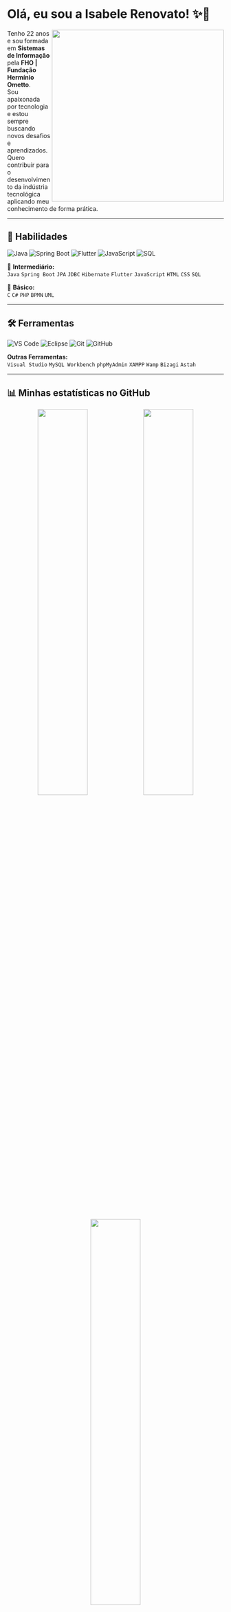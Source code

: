 # Olá, eu sou a Isabele Renovato! ✨👋  

<img align="right" src="https://github-readme-streak-stats.herokuapp.com/?user=seu-usuario&theme=radical" width="400"/>

Tenho 22 anos e sou formada em **Sistemas de Informação** pela **FHO | Fundação Hermínio Ometto**.  
Sou apaixonada por tecnologia e estou sempre buscando novos desafios e aprendizados.  
Quero contribuir para o desenvolvimento da indústria tecnológica aplicando meu conhecimento de forma prática.   

---

## 🚀 **Habilidades**  

![Java](https://img.shields.io/badge/Java-007396?style=for-the-badge&logo=java&logoColor=white)
![Spring Boot](https://img.shields.io/badge/Spring_Boot-6DB33F?style=for-the-badge&logo=spring&logoColor=white)
![Flutter](https://img.shields.io/badge/Flutter-02569B?style=for-the-badge&logo=flutter&logoColor=white)
![JavaScript](https://img.shields.io/badge/JavaScript-F7DF1E?style=for-the-badge&logo=javascript&logoColor=black)
![SQL](https://img.shields.io/badge/SQL-4479A1?style=for-the-badge&logo=mysql&logoColor=white)  

📌 **Intermediário:**  
`Java` `Spring Boot` `JPA` `JDBC` `Hibernate` `Flutter` `JavaScript` `HTML` `CSS` `SQL`  

📌 **Básico:**  
`C` `C#` `PHP` `BPMN` `UML`  

---

## 🛠 **Ferramentas**  
![VS Code](https://img.shields.io/badge/VS%20Code-0078D4?style=for-the-badge&logo=visual%20studio%20code&logoColor=white)
![Eclipse](https://img.shields.io/badge/Eclipse-2C2255?style=for-the-badge&logo=eclipse&logoColor=white)
![Git](https://img.shields.io/badge/Git-F05032?style=for-the-badge&logo=git&logoColor=white)
![GitHub](https://img.shields.io/badge/GitHub-181717?style=for-the-badge&logo=github&logoColor=white)

**Outras Ferramentas:**  
`Visual Studio` `MySQL Workbench` `phpMyAdmin` `XAMPP` `Wamp` `Bizagi` `Astah`  

---

## 📊 **Minhas estatísticas no GitHub**  

<p align="center">
  <img width="48%" src="https://github-readme-stats.vercel.app/api?username=IsabeleRenovato&show_icons=true&theme=radical" />
  <img width="48%" src="https://github-readme-streak-stats.herokuapp.com/?user=IsabeleRenovato&theme=radical" />
</p>

<p align="center">
  <img width="48%" src="https://github-readme-stats.vercel.app/api/top-langs/?username=IsabeleRenovato&layout=compact&theme=radical" />
</p>

---

## 📫 **Como me encontrar:**  

[![LinkedIn](https://img.shields.io/badge/LinkedIn-000?style=for-the-badge&logo=linkedin&logoColor=0E76A8)]([https://www.linkedin.com/in/seu-perfil/](https://www.linkedin.com/in/isabele-renovato-330707203/))  
[![Email](https://img.shields.io/badge/Email-000?style=for-the-badge&logo=gmail&logoColor=red)](mailto:isabelerenovato@hotmail.com)
[![WhatsApp](https://img.shields.io/badge/WhatsApp-000?style=for-the-badge&logo=whatsapp&logoColor=25D366)](https://api.whatsapp.com/send?phone=5519996383370&text=Olá,%20Isabele!)





---

